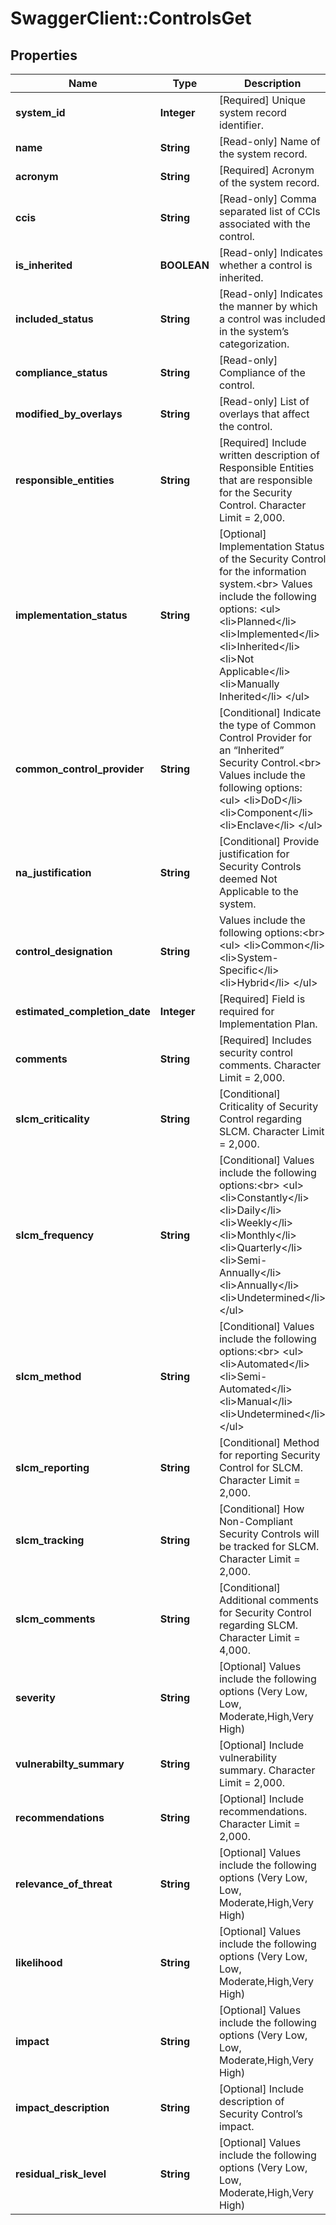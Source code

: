 # SwaggerClient::ControlsGet

## Properties
Name | Type | Description | Notes
------------ | ------------- | ------------- | -------------
**system_id** | **Integer** | [Required] Unique system record identifier. | [optional] 
**name** | **String** | [Read-only] Name of the system record. | [optional] 
**acronym** | **String** | [Required] Acronym of the system record. | [optional] 
**ccis** | **String** | [Read-only] Comma separated list of CCIs associated with the control. | [optional] 
**is_inherited** | **BOOLEAN** | [Read-only] Indicates whether a control is inherited. | [optional] 
**included_status** | **String** | [Read-only] Indicates the manner by which a control was included in the system’s categorization. | [optional] 
**compliance_status** | **String** | [Read-only] Compliance of the control. | [optional] 
**modified_by_overlays** | **String** | [Read-only] List of overlays that affect the control. | [optional] 
**responsible_entities** | **String** | [Required] Include written description of Responsible Entities that are responsible for the Security Control. Character Limit &#x3D; 2,000. | [optional] 
**implementation_status** | **String** | [Optional] Implementation Status of the Security Control for the information system.&lt;br&gt; Values include the following options: &lt;ul&gt;   &lt;li&gt;Planned&lt;/li&gt;   &lt;li&gt;Implemented&lt;/li&gt;   &lt;li&gt;Inherited&lt;/li&gt;   &lt;li&gt;Not Applicable&lt;/li&gt;   &lt;li&gt;Manually Inherited&lt;/li&gt; &lt;/ul&gt; | [optional] 
**common_control_provider** | **String** | [Conditional] Indicate the type of Common Control Provider for an “Inherited” Security Control.&lt;br&gt; Values include the following options: &lt;ul&gt;   &lt;li&gt;DoD&lt;/li&gt;   &lt;li&gt;Component&lt;/li&gt;   &lt;li&gt;Enclave&lt;/li&gt; &lt;/ul&gt; | [optional] 
**na_justification** | **String** | [Conditional] Provide justification for Security Controls deemed Not Applicable to the system. | [optional] 
**control_designation** | **String** | Values include the following options:&lt;br&gt; &lt;ul&gt;   &lt;li&gt;Common&lt;/li&gt;   &lt;li&gt;System-Specific&lt;/li&gt;   &lt;li&gt;Hybrid&lt;/li&gt; &lt;/ul&gt;         | [optional] 
**estimated_completion_date** | **Integer** | [Required] Field is required for Implementation Plan. | [optional] 
**comments** | **String** | [Required] Includes security control comments. Character Limit &#x3D; 2,000. | [optional] 
**slcm_criticality** | **String** | [Conditional] Criticality of Security Control regarding SLCM. Character Limit &#x3D; 2,000. | [optional] 
**slcm_frequency** | **String** | [Conditional] Values include the following options:&lt;br&gt; &lt;ul&gt;   &lt;li&gt;Constantly&lt;/li&gt;   &lt;li&gt;Daily&lt;/li&gt;   &lt;li&gt;Weekly&lt;/li&gt;   &lt;li&gt;Monthly&lt;/li&gt;   &lt;li&gt;Quarterly&lt;/li&gt;   &lt;li&gt;Semi-Annually&lt;/li&gt;   &lt;li&gt;Annually&lt;/li&gt;   &lt;li&gt;Undetermined&lt;/li&gt; &lt;/ul&gt;         | [optional] 
**slcm_method** | **String** | [Conditional] Values include the following options:&lt;br&gt; &lt;ul&gt;   &lt;li&gt;Automated&lt;/li&gt;   &lt;li&gt;Semi-Automated&lt;/li&gt;   &lt;li&gt;Manual&lt;/li&gt;   &lt;li&gt;Undetermined&lt;/li&gt; &lt;/ul&gt;         | [optional] 
**slcm_reporting** | **String** | [Conditional] Method for reporting Security Control for SLCM. Character Limit &#x3D; 2,000. | [optional] 
**slcm_tracking** | **String** | [Conditional] How Non-Compliant Security Controls will be tracked for SLCM. Character Limit &#x3D; 2,000. | [optional] 
**slcm_comments** | **String** | [Conditional] Additional comments for Security Control regarding SLCM. Character Limit &#x3D; 4,000. | [optional] 
**severity** | **String** | [Optional] Values include the following options (Very Low, Low, Moderate,High,Very High) | [optional] 
**vulnerabilty_summary** | **String** | [Optional] Include vulnerability summary. Character Limit &#x3D; 2,000. | [optional] 
**recommendations** | **String** | [Optional] Include recommendations. Character Limit &#x3D; 2,000. | [optional] 
**relevance_of_threat** | **String** | [Optional] Values include the following options (Very Low, Low, Moderate,High,Very High) | [optional] 
**likelihood** | **String** | [Optional] Values include the following options (Very Low, Low, Moderate,High,Very High) | [optional] 
**impact** | **String** | [Optional] Values include the following options (Very Low, Low, Moderate,High,Very High) | [optional] 
**impact_description** | **String** | [Optional] Include description of Security Control’s impact. | [optional] 
**residual_risk_level** | **String** | [Optional] Values include the following options (Very Low, Low, Moderate,High,Very High) | [optional] 

